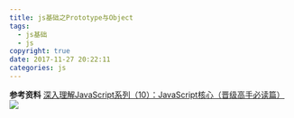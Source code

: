 ```yaml
---
title: js基础之Prototype与Object
tags:
  - js基础
  - js
copyright: true
date: 2017-11-27 20:22:11
categories: js
---
```


<!--more-->


**参考资料**
[深入理解JavaScript系列（10）：JavaScript核心（晋级高手必读篇）](http://www.cnblogs.com/TomXu/archive/2012/01/12/2308594.html)
![](http://oankigr4l.bkt.clouddn.com/wexin.png)